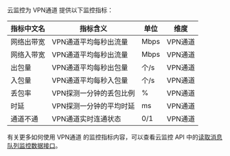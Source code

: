 云监控为 VPN通道 提供以下监控指标：

| 指标中文名 | 指标含义         | 单位   | 维度    |
| ----- | ------------ | ---- | ----- |
| 网络出带宽 | VPN通道平均每秒出流量  | Mbps |VPN通道|
| 网络入带宽 | VPN通道平均每秒出流量  | Mbps |VPN通道|
| 出包量   | VPN通道平均每秒出包量  | 个/s  |VPN通道|
| 入包量   | VPN通道平均每秒入包量  | 个/s  |VPN通道|
| 丢包率   | VPN探测一分钟的丢包比例 | %    |VPN通道|
| 时延    | VPN探测一分钟的平均时延 | ms   |VPN通道|
| 通道不通  | VPN通道实时连通状态   | 0/1  |VPN通道|

有关更多如何使用 VPN通道 的监控指标内容，可以查看云监控 API 中的[读取消息队列监控数据接口](http://tce.fsphere.cn/document/product/248/11013)。